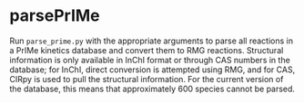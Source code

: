 # parsePrIMe

Run `parse_prime.py` with the appropriate arguments to parse all reactions in a PrIMe kinetics database and convert them to RMG reactions. Structural information is only available in InChI format or through CAS numbers in the database; for InChI, direct conversion is attempted using RMG, and for CAS, CIRpy is used to pull the structural information. For the current version of the database, this means that approximately 600 species cannot be parsed.
